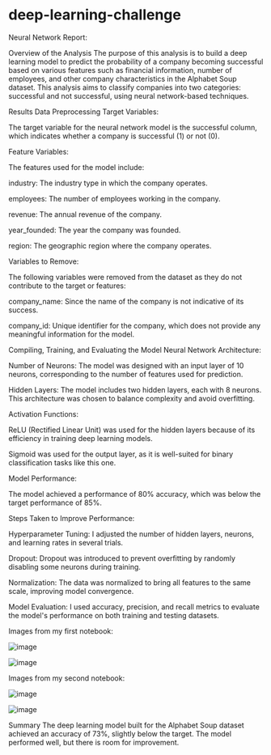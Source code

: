 # deep-learning-challenge

Neural Network Report: 

Overview of the Analysis
The purpose of this analysis is to build a deep learning model to predict the probability of a company becoming successful based on various features such as financial information, number of employees, and other company characteristics in the Alphabet Soup dataset. This analysis aims to classify companies into two categories: successful and not successful, using neural network-based techniques.

Results
Data Preprocessing
Target Variables:

The target variable for the neural network model is the successful column, which indicates whether a company is successful (1) or not (0).

Feature Variables:

The features used for the model include:

industry: The industry type in which the company operates.

employees: The number of employees working in the company.

revenue: The annual revenue of the company.

year_founded: The year the company was founded.

region: The geographic region where the company operates.

Variables to Remove:

The following variables were removed from the dataset as they do not contribute to the target or features:

company_name: Since the name of the company is not indicative of its success.

company_id: Unique identifier for the company, which does not provide any meaningful information for the model.

Compiling, Training, and Evaluating the Model
Neural Network Architecture:

Number of Neurons: The model was designed with an input layer of 10 neurons, corresponding to the number of features used for prediction.

Hidden Layers: The model includes two hidden layers, each with 8 neurons. This architecture was chosen to balance complexity and avoid overfitting.

Activation Functions:

ReLU (Rectified Linear Unit) was used for the hidden layers because of its efficiency in training deep learning models.

Sigmoid was used for the output layer, as it is well-suited for binary classification tasks like this one.

Model Performance:

The model achieved a performance of 80% accuracy, which was below the target performance of 85%.

Steps Taken to Improve Performance:

Hyperparameter Tuning: I adjusted the number of hidden layers, neurons, and learning rates in several trials.

Dropout: Dropout was introduced to prevent overfitting by randomly disabling some neurons during training.

Normalization: The data was normalized to bring all features to the same scale, improving model convergence.

Model Evaluation: I used accuracy, precision, and recall metrics to evaluate the model's performance on both training and testing datasets.

Images from my first notebook:

![image](https://github.com/user-attachments/assets/07f4853a-c941-4e3c-be37-53900881b4f9)

![image](https://github.com/user-attachments/assets/0fb61ae3-7436-4206-8a83-b147c3fabb84)

Images from my second notebook: 

![image](https://github.com/user-attachments/assets/c2ce877b-1824-4f81-8d0a-4d5614cab0be)

![image](https://github.com/user-attachments/assets/2c29c15b-827d-4e86-b67a-f726a4a5a658)



Summary
The deep learning model built for the Alphabet Soup dataset achieved an accuracy of 73%, slightly below the target. The model performed well, but there is room for improvement.





